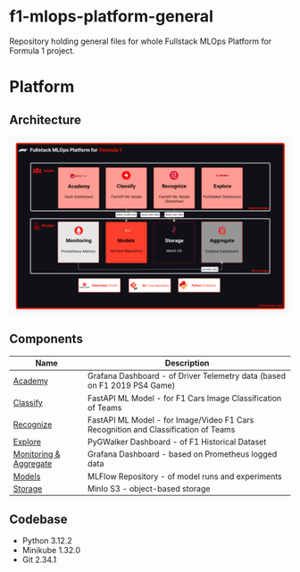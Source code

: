 # f1-mlops-platform-general
Repository holding general files for whole Fullstack MLOps Platform for Formula 1 project.

# Platform 
## Architecture
![sample image](./architecture/f1-platform-architecture-reds.png)

## Components

| Name      | Description |
| ----------- | ----------- |
| [Academy](https://gitlab.com/formula-1-fullstack-mlops/platform-components-helm-charts-repository/dash-helm)      | Grafana Dashboard - of Driver Telemetry data (based on F1 2019 PS4 Game)       |
| [Classify](https://gitlab.com/formula-1-fullstack-mlops/formula-one-image-classification-model)   | FastAPI ML Model - for F1 Cars Image Classification of Teams        |
| [Recognize](https://gitlab.com/formula-1-fullstack-mlops/formula-one-recognition-model)   | FastAPI ML Model - for Image/Video F1 Cars Recognition and Classification of Teams        |
| [Explore](https://gitlab.com/formula-1-fullstack-mlops/platform-components-helm-charts-repository/pygwalker-helm)   | PyGWalker Dashboard - of F1 Historical Dataset        |
| [Monitoring & Aggregate](https://gitlab.com/formula-1-fullstack-mlops/platform-components-helm-charts-repository/prometheus-stack-helm)   | Grafana Dashboard - based on Prometheus logged data        |
| [Models](https://gitlab.com/formula-1-fullstack-mlops/platform-components-helm-charts-repository/mlflow-helm)   | MLFlow Repository - of model runs and experiments        |
| [Storage](https://gitlab.com/formula-1-fullstack-mlops/platform-components-helm-charts-repository/minio-helm)   |  MinIo S3 - object-based storage         |

## Codebase
- Python 3.12.2
- Minikube 1.32.0
- Git 2.34.1